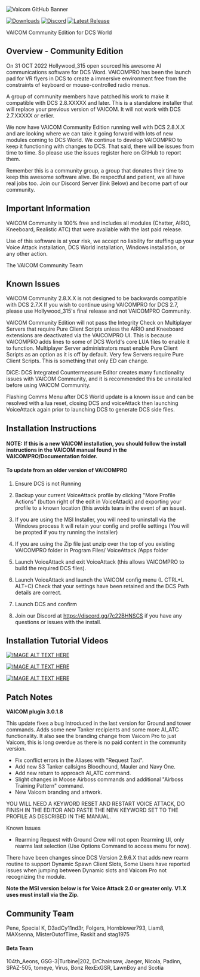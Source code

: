 
![Vaicom GitHub Banner](https://github.com/user-attachments/assets/f7522f44-efb5-427e-b99f-868a09429806)


[![Downloads](https://img.shields.io/github/downloads/Penecruz/VAICOMPRO-Community/total?logo=GitHub)](https://github.com/Penecruz/VAICOMPRO-Community/releases/latest)
[![Discord](https://img.shields.io/discord/736032844274728961?logo=Discord)](https://discord.gg/7c22BHNSCS)
[![Latest Release](https://img.shields.io/github/v/release/Penecruz/VAICOMPRO-Community?logo=GitHub)](https://github.com/Penecruz/VAICOMPRO-Community/releases/latest)

VAICOM Community Edition for DCS World

## Overview - Community Edition

On 31 OCT 2022 Hollywood_315 open sourced his awesome AI communications software for DCS Word. VAICOMPRO has been the launch pad for VR flyers in DCS to create a
immersive environment free from the constraints of keyboard or mouse-controlled radio menus.

A group of community members have patched his work to make it compatible with DCS 2.8.XXXXX and later. This is a standalone installer that will replace your previous version of VAICOM. It will not work with DCS 2.7.XXXXX or erlier.

We now have VAICOM Community Edition running well with DCS 2.8.X.X and are looking where we can take it going forward with lots of new modules coming to DCS World.
We continue to develop VAICOMPRO to keep it functioning with changes to DCS. That said, there will be issues from time to time. So please use the issues register here on GitHub to report them.

Remember this is a community group, a group that donates their time to keep this awesome software alive. Be respectful and patient, we all have real jobs too. Join our Discord Server (link Below) and become part of our community.

## Important Information

VAICOM Community is 100% free and includes all modules (Chatter, AIRIO, Kneeboard, Realistic ATC) that were available with the last paid release.

Use of this software is at your risk, we accept no liability for stuffing up your Voice Attack installation, DCS World installation, Windows installation, or any other action.

The VAICOM Community Team

## Known Issues

VAICOM Community 2.8.X.X is not designed to be backwards compatible with DCS 2.7.X If you wish to continue using VAICOMPRO for DCS 2.7, please use Hollywood_315's final release and not VAICOMPRO Community.

VAICOM Community Edition will not pass the Integrity Check on Multiplayer Servers that require Pure Client Scripts unless the AIRIO and Kneeboard extensions are deactivated via the VAICOMPRO UI.
This is because VAICOMPRO adds lines to some of DCS World's core LUA files to enable it to function. Multiplayer Server administrators must enable Pure Client Scripts as an option as it is off by default. Very few Servers require Pure Client Scripts. This is something that only ED can change.

DiCE: DCS Integrated Countermeasure Editor creates many functionality issues with VAICOM Community, and it is recommended this be uninstalled before using VAICOM Community.

Flashing Comms Menu after DCS World update is a known issue and can be resolved with a lua reset, closing DCS and voiceAttack then launching VoiceAttack again prior to launching DCS to generate DCS side files.

## Installation Instructions

#### NOTE: If this is a new VAICOM installation, you should follow the install instructions in the VAICOM manual found in the VAICOMPRO/Documentation folder.
	
#### To update from an older version of VAICOMPRO


1. Ensure DCS is not Running

2. Backup your current VoiceAttack profile by clicking "More Profile Actions" (button right of the edit in VoiceAttack) and exporting your profile to a known location (this avoids tears in the event of an issue).

3. If you are using the MSI Installer, you will need to uninstall via the Windows process It will retain your config and profile settings (You will be propted if you try running the installer)

4. If you are using the Zip file just unzip over the top of you existing VAICOMPRO folder in Program Files/ VoiceAttack /Apps folder

5. Launch VoiceAttack and exit VoiceAttack (this allows VAICOMPRO to build the required DCS files).
	
6. Launch VoiceAttack and launch the VAICOM config menu (L CTRL+L ALT+C) Check that your settings have been retained and the DCS Path details are correct.

7. Launch DCS and confirm 

8. Join our Discord at https://discord.gg/7c22BHNSCS if you have any questions or issues with the install.

## Installation Tutorial Videos

[![IMAGE ALT TEXT HERE](https://img.youtube.com/vi/-bbQf6cU2EM/0.jpg)](https://www.youtube.com/watch?v=-bbQf6cU2EM)

[![IMAGE ALT TEXT HERE](https://img.youtube.com/vi/NiP42guoKW0/0.jpg)](https://www.youtube.com/watch?v=NiP42guoKW0)

[![IMAGE ALT TEXT HERE](https://img.youtube.com/vi/TJjd0Pvccmk/0.jpg)](https://www.youtube.com/watch?v=TJjd0Pvccmk)


## Patch Notes


**VAICOM plugin 3.0.1.8**

This update fixes a bug Introduced in the last version for Ground and tower commands. Adds some new Tanker recipients and some more AI_ATC functionality. It also see the branding change from Vaicom Pro to just Vaicom, this is long overdue as there is no paid content in the community version.

-	Fix conflict errors in the Aliases with "Request Taxi".
-	Add new S3 Tanker callsigns Bloodhound, Mauler and Navy One.
-	Add new return to approach AI_ATC command.
-	Slight changes in Moose Airboss commands and additional "Airboss Training Pattern" command.
-	New Vaicom branding and artwork.


YOU WILL NEED A KEYWORD RESET AND RESTART VOICE ATTACK, DO FINISH IN THE EDITOR AND PASTE THE NEW KEYWORD SET TO THE PROFILE AS DESCRIBED IN THE MANUAL.

Known Issues

-	Rearming Request with Ground Crew will not open Rearming UI, only rearms last selection (Use Options Command to access menu for now).

There have been changes since DCS Version 2.9.6.X that adds new rearm routine to support
Dynamic Spawn Client Slots, Some Users have reported issues when jumping between Dynamic slots and Vaicom Pro not recognizing the module.

**Note the MSI version below is for Voice Attack 2.0 or greater only. V1.X uses must install via the Zip.**

## Community Team

Pene, Special K, D3adCy11nd3r, Folgers, Hornblower793, Liam8, MAXsenna, MisterOutofTime, Raskit and stag1975

#### Beta Team
104th_Aeons, GSG-3|Turbine|202, DrChainsaw, Jaeger, Nicola, Padinn, SPAZ-505, tomeye, Virus, Bonz RexExGSR, LawnBoy and Scotia

